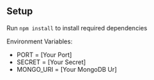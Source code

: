 ## Setup

Run `npm install` to install required dependencies

Environment Variables:

- PORT = [Your Port]
- SECRET = [Your Secret]
- MONGO_URI = [Your MongoDB Ur]
